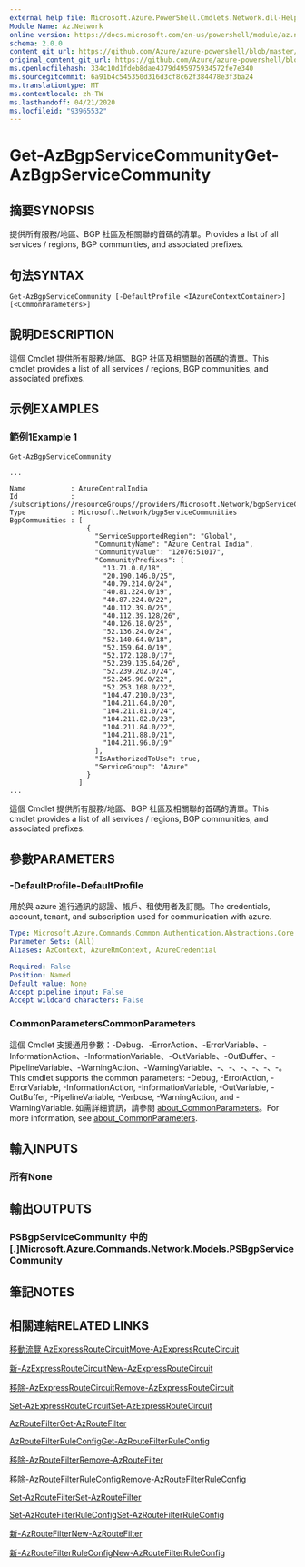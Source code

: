```yaml
---
external help file: Microsoft.Azure.PowerShell.Cmdlets.Network.dll-Help.xml
Module Name: Az.Network
online version: https://docs.microsoft.com/en-us/powershell/module/az.network/get-azbgpservicecommunity
schema: 2.0.0
content_git_url: https://github.com/Azure/azure-powershell/blob/master/src/Network/Network/help/Get-AzBgpServiceCommunity.md
original_content_git_url: https://github.com/Azure/azure-powershell/blob/master/src/Network/Network/help/Get-AzBgpServiceCommunity.md
ms.openlocfilehash: 334c10d1fdeb8dae4379d495975934572fe7e340
ms.sourcegitcommit: 6a91b4c545350d316d3cf8c62f384478e3f3ba24
ms.translationtype: MT
ms.contentlocale: zh-TW
ms.lasthandoff: 04/21/2020
ms.locfileid: "93965532"
---
```

# <span data-ttu-id="7aa31-101">Get-AzBgpServiceCommunity</span><span class="sxs-lookup"><span data-stu-id="7aa31-101">Get-AzBgpServiceCommunity</span></span>

## <span data-ttu-id="7aa31-102">摘要</span><span class="sxs-lookup"><span data-stu-id="7aa31-102">SYNOPSIS</span></span>
<span data-ttu-id="7aa31-103">提供所有服務/地區、BGP 社區及相關聯的首碼的清單。</span><span class="sxs-lookup"><span data-stu-id="7aa31-103">Provides a list of all services / regions, BGP communities, and associated prefixes.</span></span>

## <span data-ttu-id="7aa31-104">句法</span><span class="sxs-lookup"><span data-stu-id="7aa31-104">SYNTAX</span></span>

```
Get-AzBgpServiceCommunity [-DefaultProfile <IAzureContextContainer>] [<CommonParameters>]
```

## <span data-ttu-id="7aa31-105">說明</span><span class="sxs-lookup"><span data-stu-id="7aa31-105">DESCRIPTION</span></span>
<span data-ttu-id="7aa31-106">這個 Cmdlet 提供所有服務/地區、BGP 社區及相關聯的首碼的清單。</span><span class="sxs-lookup"><span data-stu-id="7aa31-106">This cmdlet provides a list of all services / regions, BGP communities, and associated prefixes.</span></span>

## <span data-ttu-id="7aa31-107">示例</span><span class="sxs-lookup"><span data-stu-id="7aa31-107">EXAMPLES</span></span>

### <span data-ttu-id="7aa31-108">範例1</span><span class="sxs-lookup"><span data-stu-id="7aa31-108">Example 1</span></span>
```
Get-AzBgpServiceCommunity

...

Name           : AzureCentralIndia
Id             : /subscriptions//resourceGroups//providers/Microsoft.Network/bgpServiceCommunities/AzureCentralIndia
Type           : Microsoft.Network/bgpServiceCommunities
BgpCommunities : [
                   {
                     "ServiceSupportedRegion": "Global",
                     "CommunityName": "Azure Central India",
                     "CommunityValue": "12076:51017",
                     "CommunityPrefixes": [
                       "13.71.0.0/18",
                       "20.190.146.0/25",
                       "40.79.214.0/24",
                       "40.81.224.0/19",
                       "40.87.224.0/22",
                       "40.112.39.0/25",
                       "40.112.39.128/26",
                       "40.126.18.0/25",
                       "52.136.24.0/24",
                       "52.140.64.0/18",
                       "52.159.64.0/19",
                       "52.172.128.0/17",
                       "52.239.135.64/26",
                       "52.239.202.0/24",
                       "52.245.96.0/22",
                       "52.253.168.0/22",
                       "104.47.210.0/23",
                       "104.211.64.0/20",
                       "104.211.81.0/24",
                       "104.211.82.0/23",
                       "104.211.84.0/22",
                       "104.211.88.0/21",
                       "104.211.96.0/19"
                     ],
                     "IsAuthorizedToUse": true,
                     "ServiceGroup": "Azure"
                   }
                 ]
...
```

<span data-ttu-id="7aa31-109">這個 Cmdlet 提供所有服務/地區、BGP 社區及相關聯的首碼的清單。</span><span class="sxs-lookup"><span data-stu-id="7aa31-109">This cmdlet provides a list of all services / regions, BGP communities, and associated prefixes.</span></span>

## <span data-ttu-id="7aa31-110">參數</span><span class="sxs-lookup"><span data-stu-id="7aa31-110">PARAMETERS</span></span>

### <span data-ttu-id="7aa31-111">-DefaultProfile</span><span class="sxs-lookup"><span data-stu-id="7aa31-111">-DefaultProfile</span></span>
<span data-ttu-id="7aa31-112">用於與 azure 進行通訊的認證、帳戶、租使用者及訂閱。</span><span class="sxs-lookup"><span data-stu-id="7aa31-112">The credentials, account, tenant, and subscription used for communication with azure.</span></span>

```yaml
Type: Microsoft.Azure.Commands.Common.Authentication.Abstractions.Core.IAzureContextContainer
Parameter Sets: (All)
Aliases: AzContext, AzureRmContext, AzureCredential

Required: False
Position: Named
Default value: None
Accept pipeline input: False
Accept wildcard characters: False
```

### <span data-ttu-id="7aa31-113">CommonParameters</span><span class="sxs-lookup"><span data-stu-id="7aa31-113">CommonParameters</span></span>
<span data-ttu-id="7aa31-114">這個 Cmdlet 支援通用參數：-Debug、-ErrorAction、-ErrorVariable、-InformationAction、-InformationVariable、-OutVariable、-OutBuffer、-PipelineVariable、-WarningAction、-WarningVariable、-、-、-、-、-、-。</span><span class="sxs-lookup"><span data-stu-id="7aa31-114">This cmdlet supports the common parameters: -Debug, -ErrorAction, -ErrorVariable, -InformationAction, -InformationVariable, -OutVariable, -OutBuffer, -PipelineVariable, -Verbose, -WarningAction, and -WarningVariable.</span></span> <span data-ttu-id="7aa31-115">如需詳細資訊，請參閱 [about_CommonParameters](http://go.microsoft.com/fwlink/?LinkID=113216)。</span><span class="sxs-lookup"><span data-stu-id="7aa31-115">For more information, see [about_CommonParameters](http://go.microsoft.com/fwlink/?LinkID=113216).</span></span>

## <span data-ttu-id="7aa31-116">輸入</span><span class="sxs-lookup"><span data-stu-id="7aa31-116">INPUTS</span></span>

### <span data-ttu-id="7aa31-117">所有</span><span class="sxs-lookup"><span data-stu-id="7aa31-117">None</span></span>

## <span data-ttu-id="7aa31-118">輸出</span><span class="sxs-lookup"><span data-stu-id="7aa31-118">OUTPUTS</span></span>

### <span data-ttu-id="7aa31-119">PSBgpServiceCommunity 中的 [.]</span><span class="sxs-lookup"><span data-stu-id="7aa31-119">Microsoft.Azure.Commands.Network.Models.PSBgpServiceCommunity</span></span>

## <span data-ttu-id="7aa31-120">筆記</span><span class="sxs-lookup"><span data-stu-id="7aa31-120">NOTES</span></span>

## <span data-ttu-id="7aa31-121">相關連結</span><span class="sxs-lookup"><span data-stu-id="7aa31-121">RELATED LINKS</span></span>

[<span data-ttu-id="7aa31-122">移動流覽 AzExpressRouteCircuit</span><span class="sxs-lookup"><span data-stu-id="7aa31-122">Move-AzExpressRouteCircuit</span></span>](Move-AzExpressRouteCircuit.md)

[<span data-ttu-id="7aa31-123">新-AzExpressRouteCircuit</span><span class="sxs-lookup"><span data-stu-id="7aa31-123">New-AzExpressRouteCircuit</span></span>](New-AzExpressRouteCircuit.md)

[<span data-ttu-id="7aa31-124">移除-AzExpressRouteCircuit</span><span class="sxs-lookup"><span data-stu-id="7aa31-124">Remove-AzExpressRouteCircuit</span></span>](Remove-AzExpressRouteCircuit.md)

[<span data-ttu-id="7aa31-125">Set-AzExpressRouteCircuit</span><span class="sxs-lookup"><span data-stu-id="7aa31-125">Set-AzExpressRouteCircuit</span></span>](Set-AzExpressRouteCircuit.md)

[<span data-ttu-id="7aa31-126">AzRouteFilter</span><span class="sxs-lookup"><span data-stu-id="7aa31-126">Get-AzRouteFilter</span></span>](Get-AzRouteFilter.md)

[<span data-ttu-id="7aa31-127">AzRouteFilterRuleConfig</span><span class="sxs-lookup"><span data-stu-id="7aa31-127">Get-AzRouteFilterRuleConfig</span></span>](Get-AzRouteFilterRuleConfig.md)

[<span data-ttu-id="7aa31-128">移除-AzRouteFilter</span><span class="sxs-lookup"><span data-stu-id="7aa31-128">Remove-AzRouteFilter</span></span>](Remove-AzRouteFilter.md)

[<span data-ttu-id="7aa31-129">移除-AzRouteFilterRuleConfig</span><span class="sxs-lookup"><span data-stu-id="7aa31-129">Remove-AzRouteFilterRuleConfig</span></span>](Remove-AzRouteFilterRuleConfig.md)

[<span data-ttu-id="7aa31-130">Set-AzRouteFilter</span><span class="sxs-lookup"><span data-stu-id="7aa31-130">Set-AzRouteFilter</span></span>](Set-AzRouteFilter.md)

[<span data-ttu-id="7aa31-131">Set-AzRouteFilterRuleConfig</span><span class="sxs-lookup"><span data-stu-id="7aa31-131">Set-AzRouteFilterRuleConfig</span></span>](Set-AzRouteFilterRuleConfig.md)

[<span data-ttu-id="7aa31-132">新-AzRouteFilter</span><span class="sxs-lookup"><span data-stu-id="7aa31-132">New-AzRouteFilter</span></span>](New-AzRouteFilter.md)

[<span data-ttu-id="7aa31-133">新-AzRouteFilterRuleConfig</span><span class="sxs-lookup"><span data-stu-id="7aa31-133">New-AzRouteFilterRuleConfig</span></span>](New-AzRouteFilterRuleConfig.md)
